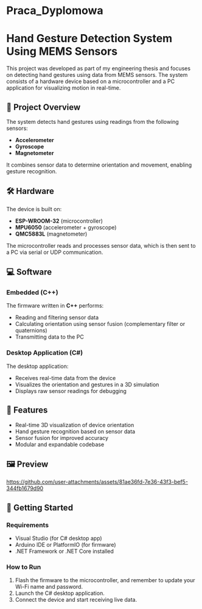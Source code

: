 # Praca_Dyplomowa
# Hand Gesture Detection System Using MEMS Sensors

This project was developed as part of my engineering thesis and focuses on detecting hand gestures using data from MEMS sensors. The system consists of a hardware device based on a microcontroller and a PC application for visualizing motion in real-time.

## 📌 Project Overview

The system detects hand gestures using readings from the following sensors:
- **Accelerometer**
- **Gyroscope**
- **Magnetometer**

It combines sensor data to determine orientation and movement, enabling gesture recognition.

## 🛠 Hardware

The device is built on:
- **ESP-WROOM-32** (microcontroller)
- **MPU6050** (accelerometer + gyroscope)
- **QMC5883L** (magnetometer)

The microcontroller reads and processes sensor data, which is then sent to a PC via serial or UDP communication.

## 💻 Software

### Embedded (C++)

The firmware written in **C++** performs:
- Reading and filtering sensor data
- Calculating orientation using sensor fusion (complementary filter or quaternions)
- Transmitting data to the PC

### Desktop Application (C#)

The desktop application:
- Receives real-time data from the device
- Visualizes the orientation and gestures in a 3D simulation
- Displays raw sensor readings for debugging

## 🎯 Features

- Real-time 3D visualization of device orientation
- Hand gesture recognition based on sensor data
- Sensor fusion for improved accuracy
- Modular and expandable codebase

## 🖼️ Preview


https://github.com/user-attachments/assets/81ae36fd-7e36-43f3-bef5-344fb1679d90

## 🚀 Getting Started

### Requirements

- Visual Studio (for C# desktop app)
- Arduino IDE or PlatformIO (for firmware)
- .NET Framework or .NET Core installed

### How to Run

1. Flash the firmware to the microcontroller, and remember to update your Wi-Fi name and password.
2. Launch the C# desktop application.
3. Connect the device and start receiving live data.

